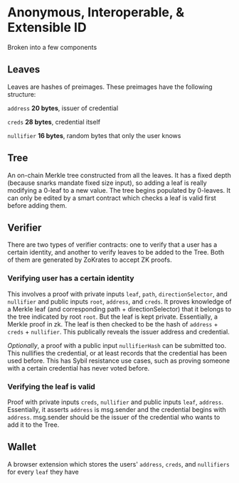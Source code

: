 # Anonymous, Interoperable, & Extensible ID
Broken into a few components
## Leaves 
Leaves are hashes of preimages. These preimages have the following structure:

`address` **20 bytes**, issuer of credential

`creds` **28 bytes**, credential itself

`nullifier` **16 bytes**, random bytes that only the user knows

## Tree
An on-chain Merkle tree constructed from all the leaves. It has a fixed depth (because snarks mandate fixed size input), so adding a leaf is really modifying a 0-leaf to a new value. The tree begins populated by 0-leaves.
It can only be edited by a smart contract which checks a leaf is valid first before adding them.

## Verifier
There are two types of verifier contracts: one to verify that a user has a certain identity, and another to verify leaves to be added to the Tree.
Both of them are generated by ZoKrates to accept ZK proofs.

### Verifying user has a certain identity
This involves a proof with private inputs `leaf`, `path`, `directionSelector`, and `nullifier` and public inputs `root`, `address`, and `creds`.
It proves knowledge of a Merkle leaf (and corresponding path + directionSelector) that it belongs to the tree indicated by root `root`. But the leaf is kept private. Essentially, a Merkle proof in zk. The leaf is then checked to be the hash of `address` + `creds` + `nullifier`. This publically reveals the issuer address and credential. 

*Optionally*, a proof with a public input `nullifierHash` can be submitted too. This nullifies the credential, or at least records that the credential has been used before. This has Sybil resistance use cases, such as proving someone with a certain credential has never voted before.

### Verifying the leaf is valid
Proof with private inputs `creds`, `nullifier` and public inputs `leaf`, `address`. Essentially, it asserts `address` is msg.sender and the credential begins with `address`. msg.sender should be the issuer of the credential who wants to add it to the Tree.


## Wallet
A browser extension which stores the users' `address`, `creds`, and `nullifiers` for every `leaf` they have
